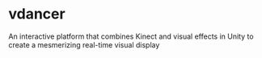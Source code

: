 # vdancer
An interactive platform that combines Kinect and visual effects in Unity to create a mesmerizing real-time visual display
